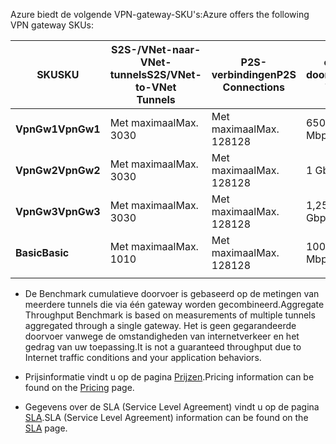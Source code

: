 <span data-ttu-id="16f17-101">Azure biedt de volgende VPN-gateway-SKU's:</span><span class="sxs-lookup"><span data-stu-id="16f17-101">Azure offers the following VPN gateway SKUs:</span></span>

|<span data-ttu-id="16f17-102">**SKU**</span><span class="sxs-lookup"><span data-stu-id="16f17-102">**SKU**</span></span>   | <span data-ttu-id="16f17-103">**S2S-/VNet-naar-VNet-<br>tunnels**</span><span class="sxs-lookup"><span data-stu-id="16f17-103">**S2S/VNet-to-VNet<br>Tunnels**</span></span> | <span data-ttu-id="16f17-104">**P2S-<br>verbindingen**</span><span class="sxs-lookup"><span data-stu-id="16f17-104">**P2S<br>Connections**</span></span> | <span data-ttu-id="16f17-105">**Benchmark cumulatieve<br>doorvoer**</span><span class="sxs-lookup"><span data-stu-id="16f17-105">**Aggregate<br>Throughput Benchmark**</span></span> |
|---       | ---                             | ---                    | ---                         |
|<span data-ttu-id="16f17-106">**VpnGw1**</span><span class="sxs-lookup"><span data-stu-id="16f17-106">**VpnGw1**</span></span>| <span data-ttu-id="16f17-107">Met maximaal</span><span class="sxs-lookup"><span data-stu-id="16f17-107">Max.</span></span> <span data-ttu-id="16f17-108">30</span><span class="sxs-lookup"><span data-stu-id="16f17-108">30</span></span>                         | <span data-ttu-id="16f17-109">Met maximaal</span><span class="sxs-lookup"><span data-stu-id="16f17-109">Max.</span></span> <span data-ttu-id="16f17-110">128</span><span class="sxs-lookup"><span data-stu-id="16f17-110">128</span></span>               | <span data-ttu-id="16f17-111">650 Mbps</span><span class="sxs-lookup"><span data-stu-id="16f17-111">650 Mbps</span></span>                    |
|<span data-ttu-id="16f17-112">**VpnGw2**</span><span class="sxs-lookup"><span data-stu-id="16f17-112">**VpnGw2**</span></span>| <span data-ttu-id="16f17-113">Met maximaal</span><span class="sxs-lookup"><span data-stu-id="16f17-113">Max.</span></span> <span data-ttu-id="16f17-114">30</span><span class="sxs-lookup"><span data-stu-id="16f17-114">30</span></span>                         | <span data-ttu-id="16f17-115">Met maximaal</span><span class="sxs-lookup"><span data-stu-id="16f17-115">Max.</span></span> <span data-ttu-id="16f17-116">128</span><span class="sxs-lookup"><span data-stu-id="16f17-116">128</span></span>               | <span data-ttu-id="16f17-117">1 Gbps</span><span class="sxs-lookup"><span data-stu-id="16f17-117">1 Gbps</span></span>                      |
|<span data-ttu-id="16f17-118">**VpnGw3**</span><span class="sxs-lookup"><span data-stu-id="16f17-118">**VpnGw3**</span></span>| <span data-ttu-id="16f17-119">Met maximaal</span><span class="sxs-lookup"><span data-stu-id="16f17-119">Max.</span></span> <span data-ttu-id="16f17-120">30</span><span class="sxs-lookup"><span data-stu-id="16f17-120">30</span></span>                         | <span data-ttu-id="16f17-121">Met maximaal</span><span class="sxs-lookup"><span data-stu-id="16f17-121">Max.</span></span> <span data-ttu-id="16f17-122">128</span><span class="sxs-lookup"><span data-stu-id="16f17-122">128</span></span>               | <span data-ttu-id="16f17-123">1,25 Gbps</span><span class="sxs-lookup"><span data-stu-id="16f17-123">1.25 Gbps</span></span>                   |
|<span data-ttu-id="16f17-124">**Basic**</span><span class="sxs-lookup"><span data-stu-id="16f17-124">**Basic**</span></span> | <span data-ttu-id="16f17-125">Met maximaal</span><span class="sxs-lookup"><span data-stu-id="16f17-125">Max.</span></span> <span data-ttu-id="16f17-126">10</span><span class="sxs-lookup"><span data-stu-id="16f17-126">10</span></span>                         | <span data-ttu-id="16f17-127">Met maximaal</span><span class="sxs-lookup"><span data-stu-id="16f17-127">Max.</span></span> <span data-ttu-id="16f17-128">128</span><span class="sxs-lookup"><span data-stu-id="16f17-128">128</span></span>               | <span data-ttu-id="16f17-129">100 Mbps</span><span class="sxs-lookup"><span data-stu-id="16f17-129">100 Mbps</span></span>                    | 
|          |                                 |                        |                             | 

- <span data-ttu-id="16f17-130">De Benchmark cumulatieve doorvoer is gebaseerd op de metingen van meerdere tunnels die via één gateway worden gecombineerd.</span><span class="sxs-lookup"><span data-stu-id="16f17-130">Aggregate Throughput Benchmark is based on measurements of multiple tunnels aggregated through a single gateway.</span></span> <span data-ttu-id="16f17-131">Het is geen gegarandeerde doorvoer vanwege de omstandigheden van internetverkeer en het gedrag van uw toepassing.</span><span class="sxs-lookup"><span data-stu-id="16f17-131">It is not a guaranteed throughput due to Internet traffic conditions and your application behaviors.</span></span>

- <span data-ttu-id="16f17-132">Prijsinformatie vindt u op de pagina [Prijzen](https://azure.microsoft.com/pricing/details/vpn-gateway).</span><span class="sxs-lookup"><span data-stu-id="16f17-132">Pricing information can be found on the [Pricing](https://azure.microsoft.com/pricing/details/vpn-gateway) page.</span></span>

- <span data-ttu-id="16f17-133">Gegevens over de SLA (Service Level Agreement) vindt u op de pagina [SLA](https://azure.microsoft.com/support/legal/sla/vpn-gateway/).</span><span class="sxs-lookup"><span data-stu-id="16f17-133">SLA (Service Level Agreement) information can be found on the [SLA](https://azure.microsoft.com/support/legal/sla/vpn-gateway/) page.</span></span>